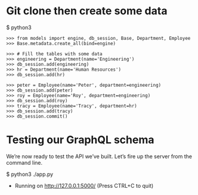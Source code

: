 # Git clone then create some data
$ python3

``>>> from models import engine, db_session, Base, Department, Employee``  
``>>> Base.metadata.create_all(bind=engine)``  

``>>> # Fill the tables with some data``  
``>>> engineering = Department(name='Engineering')``  
``>>> db_session.add(engineering)``  
``>>> hr = Department(name='Human Resources')``  
``>>> db_session.add(hr)``  

``>>> peter = Employee(name='Peter', department=engineering)``  
``>>> db_session.add(peter)``  
``>>> roy = Employee(name='Roy', department=engineering)``  
``>>> db_session.add(roy)``  
``>>> tracy = Employee(name='Tracy', department=hr)``  
``>>> db_session.add(tracy)``  
``>>> db_session.commit()``  

# Testing our GraphQL schema 
We’re now ready to test the API we’ve built. Let’s fire up the server from the command line.

$ python3 ./app.py

 * Running on http://127.0.0.1:5000/ (Press CTRL+C to quit)